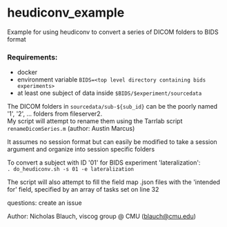 # heudiconv_example
Example for using heudiconv to convert a series of DICOM folders to BIDS format

### Requirements:
- docker
- environment variable `BIDS=<top level directory containing bids experiments>`
- at least one subject of data inside `$BIDS/$experiment/sourcedata`

The DICOM folders in `sourcedata/sub-${sub_id}` can be the poorly named '1', '2', ... folders from fileserver2.  
My script will attempt to rename them using the Tarrlab script `renameDicomSeries.m` (author: Austin Marcus)

It assumes no session format but can easily be modified to take a session argument and organize into session specific folders

To convert a subject with ID '01' for BIDS experiment 'lateralization':  
`. do_heudiconv.sh -s 01 -e lateralization`

The script will also attempt to fill the field map .json files with the 'intended for' field, specified by an array of tasks set on line 32

questions: create an issue 

Author: Nicholas Blauch, viscog group @ CMU (blauch@cmu.edu)
